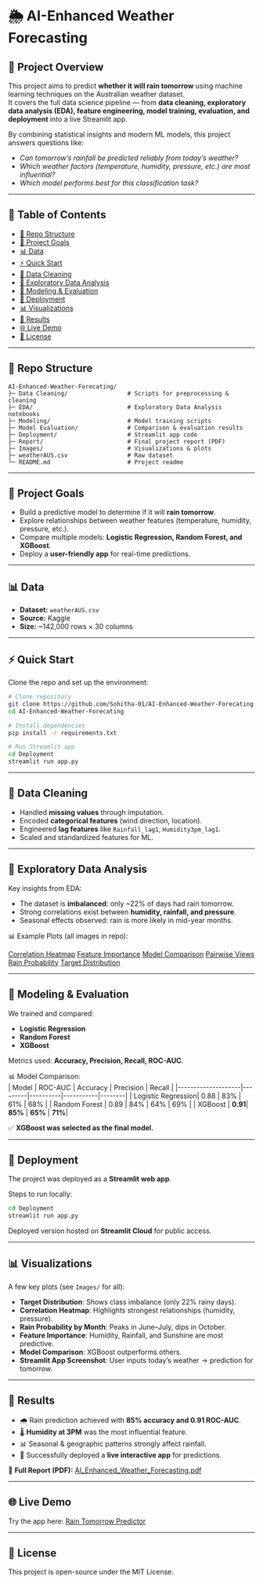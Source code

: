 # 🌦️ AI-Enhanced Weather Forecasting  

## 📝 Project Overview  
This project aims to predict **whether it will rain tomorrow** using machine learning techniques on the Australian weather dataset.  
It covers the full data science pipeline — from **data cleaning, exploratory data analysis (EDA), feature engineering, model training, evaluation, and deployment** into a live Streamlit app.  

By combining statistical insights and modern ML models, this project answers questions like:  
- *Can tomorrow’s rainfall be predicted reliably from today’s weather?*  
- *Which weather factors (temperature, humidity, pressure, etc.) are most influential?*  
- *Which model performs best for this classification task?*  

---

## 📑 Table of Contents  
- [📂 Repo Structure](#-repo-structure)  
- [🎯 Project Goals](#-project-goals)  
- [📊 Data](#-data)  
- [⚡ Quick Start](#-quick-start)  
- [🧹 Data Cleaning](#-data-cleaning)  
- [🔎 Exploratory Data Analysis](#-exploratory-data-analysis)  
- [🤖 Modeling & Evaluation](#-modeling--evaluation)  
- [🚀 Deployment](#-deployment)  
- [📊 Visualizations](#-visualizations)  
- [📌 Results](#-results)  
- [🌐 Live Demo](#-live-demo)  
- [📜 License](#-license)  

---

## 📂 Repo Structure  
```
AI-Enhanced-Weather-Forecating/
├─ Data Cleaning/                 # Scripts for preprocessing & cleaning
├─ EDA/                           # Exploratory Data Analysis notebooks
├─ Modeling/                      # Model training scripts
├─ Model Evaluation/              # Comparison & evaluation results
├─ Deployment/                    # Streamlit app code
├─ Report/                        # Final project report (PDF)
├─ Images/                        # Visualizations & plots
├─ weatherAUS.csv                 # Raw dataset
└─ README.md                      # Project readme
```

---

## 🎯 Project Goals  
- Build a predictive model to determine if it will **rain tomorrow**.  
- Explore relationships between weather features (temperature, humidity, pressure, etc.).  
- Compare multiple models: **Logistic Regression, Random Forest, and XGBoost**.  
- Deploy a **user-friendly app** for real-time predictions.  

---

## 📊 Data  
- **Dataset:** `weatherAUS.csv`  
- **Source:** Kaggle
- **Size:** ~142,000 rows × 30 columns  

---

## ⚡ Quick Start  

Clone the repo and set up the environment:  
```bash
# Clone repository
git clone https://github.com/Sohitha-01/AI-Enhanced-Weather-Forecating.git
cd AI-Enhanced-Weather-Forecating

# Install dependencies
pip install -r requirements.txt

# Run Streamlit app
cd Deployment
streamlit run app.py
```

---

## 🧹 Data Cleaning  
- Handled **missing values** through imputation.  
- Encoded **categorical features** (wind direction, location).  
- Engineered **lag features** like `Rainfall_lag1`, `Humidity3pm_lag1`.  
- Scaled and standardized features for ML.  

---

## 🔎 Exploratory Data Analysis  
Key insights from EDA:  
- The dataset is **imbalanced**: only ~22% of days had rain tomorrow.  
- Strong correlations exist between **humidity, rainfall, and pressure**.  
- Seasonal effects observed: rain is more likely in mid-year months.  

📊 Example Plots (all images in repo):  

[Correlation Heatmap](https://github.com/Sohitha-01/AI-Enhanced-Weather-Forecating/blob/4e67bb559c26cc1760e5ed444b3e1adad0b1a292/Images/Correlation%20HeatMap.png)                           [Feature Importance](https://github.com/Sohitha-01/AI-Enhanced-Weather-Forecating/blob/4e67bb559c26cc1760e5ed444b3e1adad0b1a292/Images/Feature%20Importance.png)                         [Model Comparison](https://github.com/Sohitha-01/AI-Enhanced-Weather-Forecating/blob/4e67bb559c26cc1760e5ed444b3e1adad0b1a292/Images/Model%20Comparison.png)                              [Pairwise Views](https://github.com/Sohitha-01/AI-Enhanced-Weather-Forecating/blob/4e67bb559c26cc1760e5ed444b3e1adad0b1a292/Images/Pairwise%20views.png)                                            [Rain Probability](https://github.com/Sohitha-01/AI-Enhanced-Weather-Forecating/blob/4e67bb559c26cc1760e5ed444b3e1adad0b1a292/Images/Rain%20Probability.png)                                                [Target Distribution](https://github.com/Sohitha-01/AI-Enhanced-Weather-Forecating/blob/4e67bb559c26cc1760e5ed444b3e1adad0b1a292/Images/Target%20Distribution.png)



---

## 🤖 Modeling & Evaluation  
We trained and compared:  
- **Logistic Regression**  
- **Random Forest**  
- **XGBoost**  

Metrics used: **Accuracy, Precision, Recall, ROC-AUC**.  

📊 Model Comparison:  
| Model              | ROC-AUC | Accuracy | Precision | Recall |
|--------------------|---------|----------|-----------|--------|
| Logistic Regression| 0.88    | 83%      | 61%       | 68%    |
| Random Forest      | 0.89    | 84%      | 64%       | 69%    |
| XGBoost            | **0.91**| **85%**  | **65%**   | **71%**|  

✅ **XGBoost was selected as the final model.**

---

## 🚀 Deployment  
The project was deployed as a **Streamlit web app**.  

Steps to run locally:  
```bash
cd Deployment
streamlit run app.py
```

Deployed version hosted on **Streamlit Cloud** for public access.  

---

## 📊 Visualizations  
A few key plots (see `Images/` for all):  

- **Target Distribution**: Shows class imbalance (only 22% rainy days).  
- **Correlation Heatmap**: Highlights strongest relationships (humidity, pressure).  
- **Rain Probability by Month**: Peaks in June–July, dips in October.  
- **Feature Importance**: Humidity, Rainfall, and Sunshine are most predictive.  
- **Model Comparison**: XGBoost outperforms others.  
- **Streamlit App Screenshot**: User inputs today’s weather → prediction for tomorrow.  

---

## 📌 Results  
- 🌧️ Rain prediction achieved with **85% accuracy and 0.91 ROC-AUC**.  
- 🌡️ **Humidity at 3PM** was the most influential feature.  
- 📊 Seasonal & geographic patterns strongly affect rainfall.  
- 🚀 Successfully deployed a **live interactive app** for predictions.

📄 **Full Report (PDF):** [AI_Enhanced_Weather_Forecasting.pdf](https://github.com/Sohitha-01/AI-Enhanced-Weather-Forecating/blob/c20508bb0b4c36e308f91377518da3dae3512f0b/Report/AI_Enhanced_Weather_Forecasting.pdf)  

---

## 🌐 Live Demo  
Try the app here: [Rain Tomorrow Predictor](https://rain-tomorrow-predictor.streamlit.app/)  

---

## 📜 License  
This project is open-source under the MIT License.  
